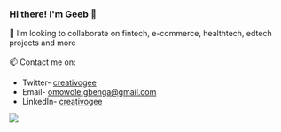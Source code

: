 ### Hi there! I'm Geeb 👋

👯 I’m looking to collaborate on fintech, e-commerce, healthtech, edtech projects and more <br><br>
📫 Contact me on: 
- Twitter- [creativogee](https://twitter.com/creativogee)
- Email- omowole.gbenga@gmail.com
- LinkedIn- [creativogee](http://linkedin.com/in/creativogee)

<img src='https://github-readme-stats.vercel.app/api/top-langs/?username=creativogee&&show_icons=true&title_color=ffffff&icon_color=bb2acf&text_color=daf7dc&bg_color=151515'>

